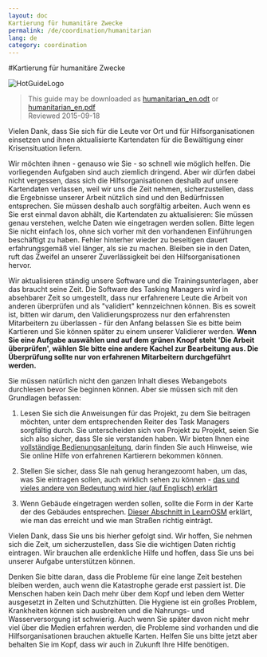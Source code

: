 ```yaml
---
layout: doc
Kartierung für humanitäre Zwecke
permalink: /de/coordination/humanitarian
lang: de
category: coordination
---
```


#Kartierung für humanitäre Zwecke

![HotGuideLogo](http://hot.openstreetmap.org/sites/default/themes/hot/logo.png)

> This guide may be downloaded as [humanitarian_en.odt](/files/humanitarian_en.odt) or [humanitarian_en.pdf](/files/humanitarian_en.pdf)  
> Reviewed 2015-09-18

Vielen Dank, dass Sie sich für die Leute vor Ort und für Hilfsorganisationen einsetzen und ihnen aktualisierte Kartendaten für die Bewältigung einer Krisensituation liefern. 

Wir möchten ihnen - genauso wie Sie - so schnell wie möglich helfen. Die vorliegenden Aufgaben sind auch ziemlich dringend. Aber wir dürfen dabei nicht vergessen, dass sich die Hilfsorganisationen deshalb auf unsere Kartendaten verlassen, weil wir uns die Zeit nehmen, sicherzustellen, dass die Ergebnisse unserer Arbeit nützlich sind und den Bedürfnissen entsprechen.  Sie müssen deshalb auch sorgfältig arbeiten. Auch wenn es Sie erst einmal davon abhält, die Kartendaten zu aktualisieren: Sie müssen genau verstehen, welche Daten wie eingetragen werden sollen. Bitte legen Sie nicht einfach los, ohne sich vorher mit den vorhandenen Einführungen beschäftigt zu haben. Fehler hinterher wieder zu beseitigen dauert erfahrungsgemäß viel länger, als sie zu machen. Bleiben sie in den Daten, ruft das Zweifel an unserer Zuverlässigkeit bei den Hilfsorganisationen hervor. 

Wir aktualisieren ständig unsere Software und die Trainingsunterlagen, aber das braucht seine Zeit. Die Software des Tasking Managers wird in absehbarer Zeit so umgestellt, dass nur erfahrenere Leute die Arbeit von anderen überprüfen und als "validiert" kennzeichnen können. Bis es soweit ist, bitten wir darum, den Validierungsprozess nur den erfahrensten Mitarbeitern zu überlassen - für den Anfang belassen Sie es bitte beim Kartieren und Sie können später zu einem unserer Validierer werden. **Wenn Sie eine Aufgabe auswählen und auf dem grünen Knopf steht 'Die Arbeit überprüfen', wählen SIe bitte eine andere Kachel zur Bearbeitung aus. Die Überprüfung sollte nur von erfahrenen Mitarbeitern durchgeführt werden.**

Sie müssen natürlich nicht den ganzen Inhalt dieses Webangebots durchlesen bevor Sie beginnen können. Aber sie müssen sich mit den Grundlagen befassen:  

1. Lesen Sie sich die Anweisungen für das Projekt, zu dem Sie beitragen möchten, unter dem entsprechenden Reiter des Task Managers sorgfältig durch. Sie unterscheiden sich von Projekt zu Projekt, seien Sie sich also sicher, dass SIe sie verstanden haben. Wir bieten Ihnen eine [vollständige Bedienungsanleitung](/de/coordination/tasking-manager), darin finden Sie auch Hinweise, wie Sie online Hilfe von erfahrenen Kartierern bekommen können.  

2. Stellen Sie sicher, dass SIe nah genug herangezoomt haben, um das, was Sie eintragen sollen, auch wirklich sehen zu können - [das und vieles andere von Bedeutung wird hier (auf Englisch) erklärt](/en/coordination/remote/)

3. Wenn Gebäude eingetragen werden sollen, sollte die Form in der Karte der des Gebäudes entsprechen. [Dieser Abschnitt in LearnOSM](/en/coordination/remote-tracing/) erklärt, wie man das erreicht und wie man Straßen richtig einträgt.

Vielen Dank, dass Sie uns bis hierher gefolgt sind. Wir hoffen, Sie nehmen sich die Zeit, um sicherzustellen, dass Sie die wichtigen Daten richtig eintragen. Wir brauchen alle erdenkliche Hilfe und hoffen, dass Sie uns bei unserer Aufgabe unterstützen können.

Denken Sie bitte daran, dass die Probleme für eine lange Zeit bestehen bleiben werden, auch wenn die Katastrophe gerade erst passiert ist. Die Menschen haben kein Dach mehr über dem Kopf und leben dem Wetter ausgesetzt in Zelten und Schutzhütten. Die Hygiene ist ein großes Problem, Krankheiten können sich ausbreiten und die Nahrungs- und Wasserversorgung ist schwierig. Auch wenn Sie später davon nicht mehr viel über die Medien erfahren werden, die Probleme sind vorhanden und die Hilfsorganisationen brauchen aktuelle Karten. Helfen Sie uns bitte jetzt aber behalten Sie im Kopf, dass wir auch in Zukunft Ihre Hilfe benötigen. 
